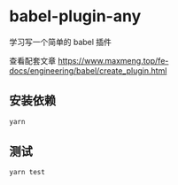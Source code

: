 # babel-plugin-any

学习写一个简单的 babel 插件

查看配套文章 https://www.maxmeng.top/fe-docs/engineering/babel/create_plugin.html

## 安装依赖

```bash
yarn
```

## 测试

```bash
yarn test
```
